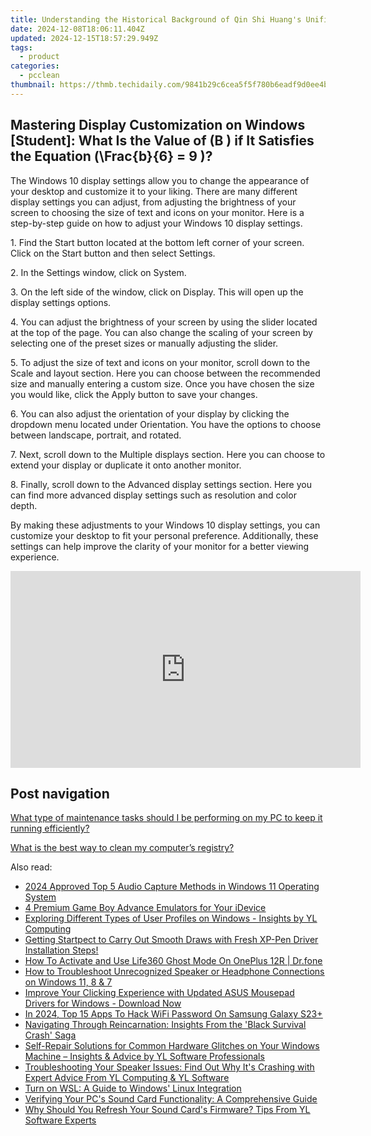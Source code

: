 ```yaml
---
title: Understanding the Historical Background of Qin Shi Huang's Unification of China - Exploring Insights by YL Computing
date: 2024-12-08T18:06:11.404Z
updated: 2024-12-15T18:57:29.949Z
tags:
  - product
categories:
  - pcclean
thumbnail: https://thmb.techidaily.com/9841b29c6cea5f5f780b6eadf9d0ee4bcbe0f046fdd4bc1a6bbe581309b919ba.jpg
---
```


## Mastering Display Customization on Windows [Student]: What Is the Value of \(B \) if It Satisfies the Equation \(\Frac{b}{6} = 9 \)?

The Windows 10 display settings allow you to change the appearance of your desktop and customize it to your liking. There are many different display settings you can adjust, from adjusting the brightness of your screen to choosing the size of text and icons on your monitor. Here is a step-by-step guide on how to adjust your Windows 10 display settings. 

1\. Find the Start button located at the bottom left corner of your screen. Click on the Start button and then select Settings.

2\. In the Settings window, click on System.

3\. On the left side of the window, click on Display. This will open up the display settings options. 

4\. You can adjust the brightness of your screen by using the slider located at the top of the page. You can also change the scaling of your screen by selecting one of the preset sizes or manually adjusting the slider.

5\. To adjust the size of text and icons on your monitor, scroll down to the Scale and layout section. Here you can choose between the recommended size and manually entering a custom size. Once you have chosen the size you would like, click the Apply button to save your changes.

6\. You can also adjust the orientation of your display by clicking the dropdown menu located under Orientation. You have the options to choose between landscape, portrait, and rotated.

7\. Next, scroll down to the Multiple displays section. Here you can choose to extend your display or duplicate it onto another monitor.

8\. Finally, scroll down to the Advanced display settings section. Here you can find more advanced display settings such as resolution and color depth. 

By making these adjustments to your Windows 10 display settings, you can customize your desktop to fit your personal preference. Additionally, these settings can help improve the clarity of your monitor for a better viewing experience.

<!-- affiliate ads begin -->
<iframe width="560" height="315" src="https://www.youtube.com/embed/cC-HtDQVoG0?si=nQcoa7q8q2IL8U0m" title="YouTube video player" frameborder="0" allow="accelerometer; autoplay; clipboard-write; encrypted-media; gyroscope; picture-in-picture; web-share" referrerpolicy="strict-origin-when-cross-origin" allowfullscreen></iframe>
<!-- affiliate ads end -->

## Post navigation

[What type of maintenance tasks should I be performing on my PC to keep it running efficiently?](https://tools.techidaily.com/pcclean/products/)

[What is the best way to clean my computer’s registry?](https://tools.techidaily.com/pcclean/products/)

<ins class="adsbygoogle"
     style="display:block"
     data-ad-format="autorelaxed"
     data-ad-client="ca-pub-7571918770474297"
     data-ad-slot="1223367746"></ins>

<ins class="adsbygoogle"
     style="display:block"
     data-ad-client="ca-pub-7571918770474297"
     data-ad-slot="8358498916"
     data-ad-format="auto"
     data-full-width-responsive="true"></ins>

<span class="atpl-alsoreadstyle">Also read:</span>
<div><ul>
<li><a href="https://some-skills.techidaily.com/2024-approved-top-5-audio-capture-methods-in-windows-11-operating-system/"><u>2024 Approved Top 5 Audio Capture Methods in Windows 11 Operating System</u></a></li>
<li><a href="https://games-able.techidaily.com/4-premium-game-boy-advance-emulators-for-your-idevice/"><u>4 Premium Game Boy Advance Emulators for Your iDevice</u></a></li>
<li><a href="https://discover-awesome.techidaily.com/exploring-different-types-of-user-profiles-on-windows-insights-by-yl-computing/"><u>Exploring Different Types of User Profiles on Windows - Insights by YL Computing</u></a></li>
<li><a href="https://driver-download.techidaily.com/getting-startpect-to-carry-out-smooth-draws-with-fresh-xp-pen-driver-installation-steps/"><u>Getting Startpect to Carry Out Smooth Draws with Fresh XP-Pen Driver Installation Steps!</u></a></li>
<li><a href="https://location-social.techidaily.com/how-to-activate-and-use-life360-ghost-mode-on-oneplus-12r-drfone-by-drfone-virtual-android/"><u>How To Activate and Use Life360 Ghost Mode On OnePlus 12R | Dr.fone</u></a></li>
<li><a href="https://sound-issues.techidaily.com/how-to-troubleshoot-unrecognized-speaker-or-headphone-connections-on-windows-11-8-and-7/"><u>How to Troubleshoot Unrecognized Speaker or Headphone Connections on Windows 11, 8 & 7</u></a></li>
<li><a href="https://driver-download.techidaily.com/improve-your-clicking-experience-with-updated-asus-mousepad-drivers-for-windows-download-now/"><u>Improve Your Clicking Experience with Updated ASUS Mousepad Drivers for Windows - Download Now</u></a></li>
<li><a href="https://android-unlock.techidaily.com/in-2024-top-15-apps-to-hack-wifi-password-on-samsung-galaxy-s23plus-by-drfone-android/"><u>In 2024, Top 15 Apps To Hack WiFi Password On Samsung Galaxy S23+</u></a></li>
<li><a href="https://win-blog.techidaily.com/navigating-through-reincarnation-insights-from-the-black-survival-crash-saga/"><u>Navigating Through Reincarnation: Insights From the 'Black Survival Crash' Saga</u></a></li>
<li><a href="https://discover-awesome.techidaily.com/self-repair-solutions-for-common-hardware-glitches-on-your-windows-machine-insights-and-advice-by-yl-software-professionals/"><u>Self-Repair Solutions for Common Hardware Glitches on Your Windows Machine – Insights & Advice by YL Software Professionals</u></a></li>
<li><a href="https://discover-awesome.techidaily.com/troubleshooting-your-speaker-issues-find-out-why-its-crashing-with-expert-advice-from-yl-computing-and-yl-software/"><u>Troubleshooting Your Speaker Issues: Find Out Why It's Crashing with Expert Advice From YL Computing & YL Software</u></a></li>
<li><a href="https://win11.techidaily.com/turn-on-wsl-a-guide-to-windows-linux-integration/"><u>Turn on WSL: A Guide to Windows' Linux Integration</u></a></li>
<li><a href="https://discover-awesome.techidaily.com/verifying-your-pcs-sound-card-functionality-a-comprehensive-guide/"><u>Verifying Your PC's Sound Card Functionality: A Comprehensive Guide</u></a></li>
<li><a href="https://discover-awesome.techidaily.com/why-should-you-refresh-your-sound-cards-firmware-tips-from-yl-software-experts/"><u>Why Should You Refresh Your Sound Card's Firmware? Tips From YL Software Experts</u></a></li>
</ul></div>

